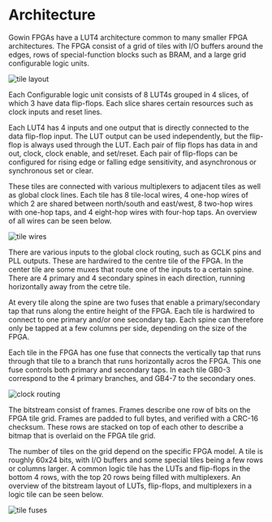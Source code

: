 # Architecture

Gowin FPGAs have a LUT4 architecture common to many smaller FPGA architectures. The FPGA consist of a grid of tiles with I/O buffers around the edges, rows of special-function blocks such as BRAM, and a large grid configurable logic units.

![tile layout](fig/fuse.png)

Each Configurable logic unit consists of 8 LUT4s grouped in 4 slices, of which 3 have data flip-flops. Each slice shares certain resources such as clock inputs and reset lines.

Each LUT4 has 4 inputs and one output that is directly connected to the data flip-flop input. The LUT output can be used independently, but the flip-flop is always used through the LUT. Each pair of flip flops has data in and out, clock, clock enable, and set/reset. Each pair of flip-flops can be configured for rising edge or falling edge sensitivity, and asynchronous or synchronous set or clear.

These tiles are connected with various multiplexers to adjacent tiles as well as global clock lines. Each tile has 8 tile-local wires, 4 one-hop wires of which 2 are shared between north/south and east/west, 8 two-hop wires with one-hop taps, and 4 eight-hop wires with four-hop taps. An overview of all wires can be seen below.

![tile wires](fig/clu.png)

There are various inputs to the global clock routing, such as GCLK pins and PLL outputs. These are hardwired to the centre tile of the FPGA. In the center tile are some muxes that route one of the inputs to a certain spine. There are 4 primary and 4 secondary spines in each direction, running horizontally away from the cetre tile.

At every tile along the spine are two fuses that enable a primary/secondary tap that runs along the entire height of the FPGA. Each tile is hardwired to connect to one primary and/or one secondary tap. Each spine can therefore only be tapped at a few columns per side, depending on the size of the FPGA.

Each tile in the FPGA has one fuse that connects the vertically tap that runs through that tile to a branch that runs horizontally acros the FPGA. This one fuse controls both primary and secondary taps. In each tile GB0-3 correspond to the 4 primary branches, and GB4-7 to the secondary ones.

![clock routing](fig/clocks.png)

The bitstream consist of frames. Frames describe one row of bits on the FPGA tile grid. Frames are padded to full bytes, and verified with a CRC-16 checksum. These rows are stacked on top of each other to describe a bitmap that is overlaid on the FPGA tile grid.

The number of tiles on the grid depend on the specific FPGA model. A tile is roughly 60x24 bits, with I/O buffers and some special tiles being a few rows or columns larger. A common logic tile has the LUTs and flip-flops in the bottom 4 rows, with the top 20 rows being filled with multiplexers. An overview of the bitstream layout of LUTs, flip-flops, and multiplexers in a logic tile can be seen below.

![tile fuses](fig/tile.png)


